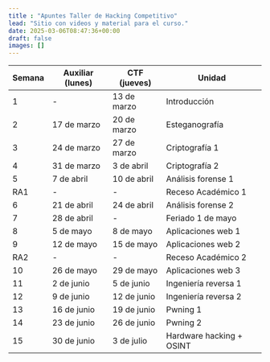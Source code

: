 ```yaml
---
title : "Apuntes Taller de Hacking Competitivo"
lead: "Sitio con videos y material para el curso."
date: 2025-03-06T08:47:36+00:00
draft: false
images: []
---
```



| Semana 	| Auxiliar (lunes) 	| CTF (jueves) 	| Unidad 	    |
|--------	|------------------	|--------------	|--------	    |
| 1      	| -                	| 13 de marzo  	| Introducción  |
| 2      	| 17 de marzo      	| 20 de marzo  	| Esteganografía       	|
| 3      	| 24 de marzo      	| 27 de marzo  	| Criptografía 1       	|
| 4      	| 31 de marzo      	| 3 de abril   	| Criptografía 2       	|
| 5      	| 7 de abril       	| 10 de abril  	| Análisis forense 1      	|
| RA1    	| -                	| -            	| Receso Académico 1       	|
| 6      	| 21 de abril      	| 24 de abril  	| Análisis forense 2      	|
| 7      	| 28 de abril      	| -           	| Feriado 1 de mayo       	|
| 8      	| 5 de mayo        	| 8 de mayo    	| Aplicaciones web 1      	|
| 9      	| 12 de mayo       	| 15 de mayo   	| Aplicaciones web 2      	|
| RA2    	| -                	| -            	| Receso Académico 2       	|
| 10     	| 26 de mayo       	| 29 de mayo   	| Aplicaciones web 3      	|
| 11     	| 2 de junio       	| 5 de junio   	| Ingeniería reversa 1       	|
| 12     	| 9 de junio       	| 12 de junio  	| Ingeniería reversa 2      	|
| 13     	| 16 de junio      	| 19 de junio  	| Pwning 1       	|
| 14     	| 23 de junio      	| 26 de junio  	| Pwning 2       	|
| 15     	| 30 de junio      	| 3 de julio   	| Hardware hacking + OSINT       	|